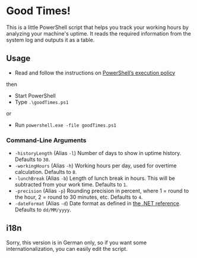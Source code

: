 # Good Times!

This is a little PowerShell script that helps you track your working hours by analyzing your machine's uptime.
It reads the required information from the system log and outputs it as a table.

## Usage

* Read and follow the instructions on [PowerShell’s execution policy][1]

then

* Start PowerShell
* Type `.\goodTimes.ps1` 

or

* Run `powershell.exe -file goodTimes.ps1`


### Command-Line Arguments

* `-historyLength` (Alias `-l`)
  Number of days to show in uptime history. Defaults to `30`.
* `-workingHours` (Alias `-h`)
  Working hours per day, used for overtime calculation. Defaults to `8`.
* `-lunchBreak` (Alias `-b`)
  Length of lunch break in hours. This will be subtracted from your work time. Defaults to `1`.
* `-precision` (Alias `-p`)
  Rounding precision in percent, where 1 = round to the hour, 2 = round to 30 minutes, etc. Defaults to `4`.
* `-dateFormat` (Alias `-d`)
  Date format as defined in [the .NET reference][2]. Defaults to `dd/MM/yyyy`.


## i18n

Sorry, this version is in German only, so if you want some internationalization, you can easily edit the script. 
 
 
[1]: http://stackoverflow.com/questions/10635/why-are-my-powershell-scripts-not-running
[2]: https://msdn.microsoft.com/en-us/library/8kb3ddd4.aspx?cs-lang=vb#content
